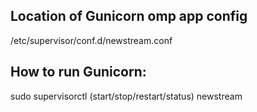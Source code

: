 ## Location of Gunicorn omp app config
/etc/supervisor/conf.d/newstream.conf


## How to run Gunicorn:
sudo supervisorctl (start/stop/restart/status) newstream

